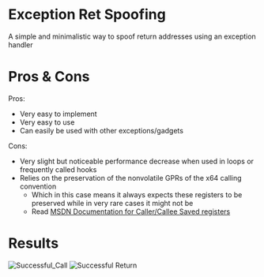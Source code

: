 # Exception Ret Spoofing
A simple and minimalistic way to spoof return addresses using an exception handler

# Pros & Cons
Pros:
* Very easy to implement
* Very easy to use
* Can easily be used with other exceptions/gadgets

Cons:
* Very slight but noticeable performance decrease when used in loops or frequently called hooks
* Relies on the preservation of the nonvolatile GPRs of the x64 calling convention
  * Which in this case means it always expects these registers to be preserved while in very rare cases it might not be
  * Read [MSDN Documentation for Caller/Callee Saved registers](https://docs.microsoft.com/en-us/cpp/build/x64-calling-convention?view=msvc-170#callercallee-saved-registers)
  
# Results
![Successful_Call](https://github.com/Peribunt/Exception-Ret-Spoofing/blob/main/MsgBoxCall.jpg?raw=true)
![Successful Return](https://github.com/Peribunt/Exception-Ret-Spoofing/blob/main/MsgBoxResult.jpg?raw=true)
